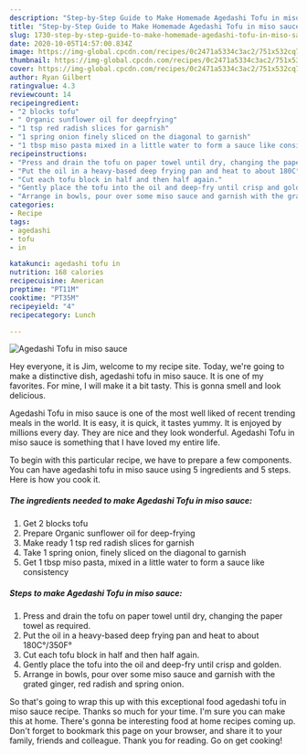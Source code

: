 ```yaml
---
description: "Step-by-Step Guide to Make Homemade Agedashi Tofu in miso sauce"
title: "Step-by-Step Guide to Make Homemade Agedashi Tofu in miso sauce"
slug: 1730-step-by-step-guide-to-make-homemade-agedashi-tofu-in-miso-sauce
date: 2020-10-05T14:57:00.834Z
image: https://img-global.cpcdn.com/recipes/0c2471a5334c3ac2/751x532cq70/agedashi-tofu-in-miso-sauce-recipe-main-photo.jpg
thumbnail: https://img-global.cpcdn.com/recipes/0c2471a5334c3ac2/751x532cq70/agedashi-tofu-in-miso-sauce-recipe-main-photo.jpg
cover: https://img-global.cpcdn.com/recipes/0c2471a5334c3ac2/751x532cq70/agedashi-tofu-in-miso-sauce-recipe-main-photo.jpg
author: Ryan Gilbert
ratingvalue: 4.3
reviewcount: 14
recipeingredient:
- "2 blocks tofu"
- " Organic sunflower oil for deepfrying"
- "1 tsp red radish slices for garnish"
- "1 spring onion finely sliced on the diagonal to garnish"
- "1 tbsp miso pasta mixed in a little water to form a sauce like consistency"
recipeinstructions:
- "Press and drain the tofu on paper towel until dry, changing the paper towel as required."
- "Put the oil in a heavy-based deep frying pan and heat to about 180C°/350F°"
- "Cut each tofu block in half and then half again."
- "Gently place the tofu into the oil and deep-fry until crisp and golden."
- "Arrange in bowls, pour over some miso sauce and garnish with the grated ginger, red radish and spring onion."
categories:
- Recipe
tags:
- agedashi
- tofu
- in

katakunci: agedashi tofu in 
nutrition: 168 calories
recipecuisine: American
preptime: "PT11M"
cooktime: "PT35M"
recipeyield: "4"
recipecategory: Lunch

---
```



![Agedashi Tofu in miso sauce](https://img-global.cpcdn.com/recipes/0c2471a5334c3ac2/751x532cq70/agedashi-tofu-in-miso-sauce-recipe-main-photo.jpg)

Hey everyone, it is Jim, welcome to my recipe site. Today, we're going to make a distinctive dish, agedashi tofu in miso sauce. It is one of my favorites. For mine, I will make it a bit tasty. This is gonna smell and look delicious.



Agedashi Tofu in miso sauce is one of the most well liked of recent trending meals in the world. It is easy, it is quick, it tastes yummy. It is enjoyed by millions every day. They are nice and they look wonderful. Agedashi Tofu in miso sauce is something that I have loved my entire life.


To begin with this particular recipe, we have to prepare a few components. You can have agedashi tofu in miso sauce using 5 ingredients and 5 steps. Here is how you cook it.

<!--inarticleads1-->

##### The ingredients needed to make Agedashi Tofu in miso sauce:

1. Get 2 blocks tofu
1. Prepare  Organic sunflower oil for deep-frying
1. Make ready 1 tsp red radish slices for garnish
1. Take 1 spring onion, finely sliced on the diagonal to garnish
1. Get 1 tbsp miso pasta, mixed in a little water to form a sauce like consistency




<!--inarticleads2-->

##### Steps to make Agedashi Tofu in miso sauce:

1. Press and drain the tofu on paper towel until dry, changing the paper towel as required.
1. Put the oil in a heavy-based deep frying pan and heat to about 180C°/350F°
1. Cut each tofu block in half and then half again.
1. Gently place the tofu into the oil and deep-fry until crisp and golden.
1. Arrange in bowls, pour over some miso sauce and garnish with the grated ginger, red radish and spring onion.




So that's going to wrap this up with this exceptional food agedashi tofu in miso sauce recipe. Thanks so much for your time. I'm sure you can make this at home. There's gonna be interesting food at home recipes coming up. Don't forget to bookmark this page on your browser, and share it to your family, friends and colleague. Thank you for reading. Go on get cooking!
